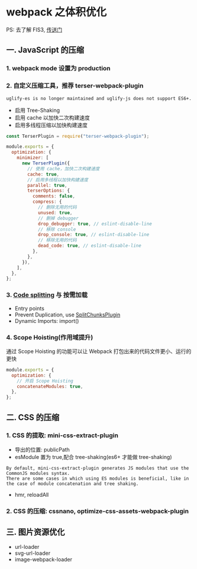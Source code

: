 # webpack 之体积优化

PS: 去了解 FIS3, [传送门](http://fis.baidu.com/)

## 一. JavaScript 的压缩

### 1. webpack mode 设置为 production

### 2. 自定义压缩工具，推荐 terser-webpack-plugin

```
uglify-es is no longer maintained and uglify-js does not support ES6+.
```

- 启用 Tree-Shaking
- 启用 cache 以加快二次构建速度
- 启用多线程压缩以加快构建速度

```js
const TerserPlugin = require("terser-webpack-plugin");

module.exports = {
  optimization: {
    minimizer: [
      new TerserPlugin({
        // 使用 cache，加快二次构建速度
        cache: true,
        // 启用多线程以加快构建速度
        parallel: true,
        terserOptions: {
          comments: false,
          compress: {
            // 删除无用的代码
            unused: true,
            // 删掉 debugger
            drop_debugger: true, // eslint-disable-line
            // 移除 console
            drop_console: true, // eslint-disable-line
            // 移除无用的代码
            dead_code: true, // eslint-disable-line
          },
        },
      }),
    ],
  },
};
```

### 3. [Code splitting](https://webpack.js.org/guides/code-splitting/) 与 按需加载

- Entry points
- Prevent Duplication, use [SplitChunksPlugin](https://webpack.js.org/guides/code-splitting/#splitchunksplugin)
- Dynamic Imports: import()

### 4. Scope Hoisting(作用域提升)

通过 Scope Hoisting 的功能可以让 Webpack 打包出来的代码文件更小、运行的更快

```js
module.exports = {
  optimization: {
    // 开启 Scope Hoisting
    concatenateModules: true,
  },
};
```

## 二. CSS 的压缩

### 1. CSS 的提取: mini-css-extract-plugin

- 导出的位置: publicPath
- esModule 置为 true,配合 tree-shaking(es6+ 才能做 tree-shaking)

```
By default, mini-css-extract-plugin generates JS modules that use the CommonJS modules syntax.
There are some cases in which using ES modules is beneficial, like in the case of module concatenation and tree shaking.
```

- hmr, reloadAll

### 2. CSS 的压缩: cssnano, optimize-css-assets-webpack-plugin

## 三. 图片资源优化

- url-loader
- svg-url-loader
- image-webpack-loader
